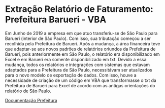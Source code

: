 # Extração Relatório de Faturamento: Prefeitura Barueri  - VBA

Em Junho de 2019 a empresa em que atuo transferiu-se de São Paulo para Barueri (interior de São Paulo). Com isso, sua tributação começou a ser recolhida pela Prefeitura de Barueri.
Após a mudança, a área financeira teve que adaptar-se aos novos padrões de relatórios oriundos da Prefeitura de Barueri, pois anteriormente em São Paulo, o relatório era disponibilizado em Excel e em Barueri era somente disponibilizado em txt. Devido a essa mudança, todos os relatórios e integrações com sistemas que estavam adaptados para a Prefeitura de São Paulo, necessitávam ser atualizados para o novo modelo de exportação de dados.
Com isso, houve a necessidade de criação de um código em VBA que transformasse o txt da Prefeitura de Barueri para Excel de acordo com as antigas orientações do relatório de São Paulo.

[Documentação Prefeitura](https://github.com/kawanbez/relatorio_prefeitura_barueri_vba/blob/main/NFE_Layout.pdf)
